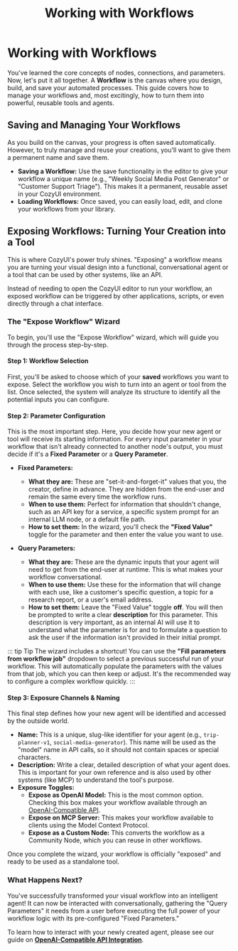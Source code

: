 ﻿---
title: Working with Workflows
---

# Working with Workflows

You've learned the core concepts of nodes, connections, and parameters. Now, let's put it all together. A **Workflow** is the canvas where you design, build, and save your automated processes. This guide covers how to manage your workflows and, most excitingly, how to turn them into powerful, reusable tools and agents.

## Saving and Managing Your Workflows

As you build on the canvas, your progress is often saved automatically. However, to truly manage and reuse your creations, you'll want to give them a permanent name and save them.

*   **Saving a Workflow:** Use the save functionality in the editor to give your workflow a unique name (e.g., "Weekly Social Media Post Generator" or "Customer Support Triage"). This makes it a permanent, reusable asset in your CozyUI environment.
*   **Loading Workflows:** Once saved, you can easily load, edit, and clone your workflows from your library.

## Exposing Workflows: Turning Your Creation into a Tool

This is where CozyUI's power truly shines. "Exposing" a workflow means you are turning your visual design into a functional, conversational agent or a tool that can be used by other systems, like an API.

Instead of needing to open the CozyUI editor to run your workflow, an exposed workflow can be triggered by other applications, scripts, or even directly through a chat interface.

### The "Expose Workflow" Wizard

To begin, you'll use the "Expose Workflow" wizard, which will guide you through the process step-by-step.

#### Step 1: Workflow Selection

First, you'll be asked to choose which of your **saved** workflows you want to expose. Select the workflow you wish to turn into an agent or tool from the list. Once selected, the system will analyze its structure to identify all the potential inputs you can configure.

#### Step 2: Parameter Configuration

This is the most important step. Here, you decide how your new agent or tool will receive its starting information. For every input parameter in your workflow that isn't already connected to another node's output, you must decide if it's a **Fixed Parameter** or a **Query Parameter**.

*   **Fixed Parameters:**
    *   **What they are:** These are "set-it-and-forget-it" values that you, the creator, define in advance. They are hidden from the end-user and remain the same every time the workflow runs.
    *   **When to use them:** Perfect for information that shouldn't change, such as an API key for a service, a specific system prompt for an internal LLM node, or a default file path.
    *   **How to set them:** In the wizard, you'll check the **"Fixed Value"** toggle for the parameter and then enter the value you want to use.

*   **Query Parameters:**
    *   **What they are:** These are the dynamic inputs that your agent will need to get from the end-user at runtime. This is what makes your workflow conversational.
    *   **When to use them:** Use these for the information that will change with each use, like a customer's specific question, a topic for a research report, or a user's email address.
    *   **How to set them:** Leave the "Fixed Value" toggle **off**. You will then be prompted to write a clear **description** for this parameter. This description is very important, as an internal AI will use it to understand what the parameter is for and to formulate a  question to ask the user if the information isn't provided in their initial prompt.

::: tip Tip
The wizard includes a shortcut! You can use the **"Fill parameters from workflow job"** dropdown to select a previous successful run of your workflow. This will automatically populate the parameters with the values from that job, which you can then keep or adjust. It's the recommended way to configure a complex workflow quickly.
:::

#### Step 3: Exposure Channels & Naming

This final step defines how your new agent will be identified and accessed by the outside world.

*   **Name:** This is a unique, slug-like identifier for your agent (e.g., `trip-planner-v1`, `social-media-generator`). This name will be used as the "model" name in API calls, so it should not contain spaces or special characters.
*   **Description:** Write a clear, detailed description of what your agent does. This is important for your own reference and is also used by other systems (like MCP) to understand the tool's purpose.
*   **Exposure Toggles:**
    *   **Expose as OpenAI Model:** This is the most common option. Checking this box makes your workflow available through an [OpenAI-Compatible API](./openai-integration.md).
    *   **Expose on MCP Server:** This makes your workflow available to clients using the Model Context Protocol.
    *   **Expose as a Custom Node:** This converts the workflow as a Community Node, which you can reuse in other workflows.

Once you complete the wizard, your workflow is officially "exposed" and ready to be used as a standalone tool.

### What Happens Next?

You've successfully transformed your visual workflow into an intelligent agent! It can now be interacted with conversationally, gathering the "Query Parameters" it needs from a user before executing the full power of your workflow logic with its pre-configured "Fixed Parameters."

To learn how to interact with your newly created agent, please see our guide on **[OpenAI-Compatible API Integration](./openai-integration.md)**.